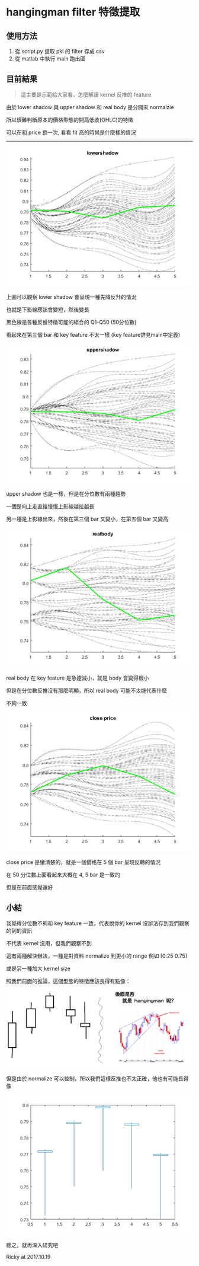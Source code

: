 # hangingman filter 特徵提取

## 使用方法

1. 從 script.py 提取 pkl 的 filter 存成 csv
2. 從 matlab 中執行 main 跑出圖

## 目前結果 

> 這主要是示範給大家看，怎麼解讀 kernel 反推的 feature

由於 lower shadow 與 upper shadow 和 real body 是分開來 normalzie

所以很難判斷原本的價格型態的開高低收(OHLC)的特徵

可以在和 price 跑一次, 看看 fit 高的時候是什麼樣的情況

---

![lowershadow](lowershadow.png)

上圖可以觀察 lower shadow 會呈現一種先降反升的情況

也就是下影線應該會變短，然後變長

黑色線是各種反推特徵可能的組合的 Q1-Q50 (50分位數)

看起來在第三個 bar 和 key feature 不太一樣 (key feature詳見main中定義)

![uppershadow](uppershadow.png)

upper shadow 也是一樣，但是在分位數有兩種趨勢

一個是向上走直接慢慢上影線越拉越長

另一種是上影線出來，然後在第三個 bar 又變小，在第五個 bar 又變高

![realbody](realbody.png)

real body 在 key feature 是急遽減小，就是 body 會變得很小

但是在分位數反推沒有那麼明顯，所以 real body 可能不太能代表什麼

不夠一致

![closeprice](closeprice.png)

close price 是蠻清楚的，就是一個價格在 5 個 bar 呈現反轉的情況

在 50 分位數上面看起來大概在 4, 5 bar 是一致的

但是在前面感覺還好

## 小結

我覺得分位數不夠和 key feature 一致，代表說你的 kernel 沒辦法存到我們觀察的到的資訊

不代表 kernel 沒用，但我們觀察不到

這有兩種解決辦法，一種是對資料 normalize 到更小的 range
例如 [0.25 0.75] 

或是另一種加大 kernel size

照我們前面的推論，這個型態的特徵應該長得有點像：

![summary](summary.png)

但是由於 normalize 可以控制，所以我們這樣反推也不太正確，他也有可能長得像

![case_1](case_1.png)

總之，就再深入研究吧

Ricky at 2017.10.19